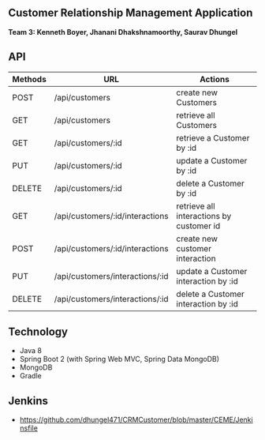 ## Customer Relationship Management Application

**Team 3: Kenneth Boyer, Jhanani Dhakshnamoorthy, Saurav Dhungel**

## API

| Methods | URL | Actions |
| --- | --- |--- |
| POST   | /api/customers     | create new Customers    |
| GET     | /api/customers       | retrieve all Customers      |
| GET     | /api/customers/:id       | retrieve a Customer by :id      |
| PUT     | /api/customers/:id       | update a Customer by :id      |
| DELETE     | /api/customers/:id       | delete a Customer by :id      |
| GET     | /api/customers/:id/interactions       | retrieve all interactions by customer id      |
| POST   | /api/customers/:id/interactions     | create new customer interaction    |
| PUT     | /api/customers/interactions/:id       | update a Customer interaction by :id      |
| DELETE     | /api/customers/interactions/:id       | delete a Customer interaction by :id      |


## Technology
- Java 8
- Spring Boot 2 (with Spring Web MVC, Spring Data MongoDB)
- MongoDB
- Gradle

## Jenkins
- https://github.com/dhungel471/CRMCustomer/blob/master/CEME/Jenkinsfile

